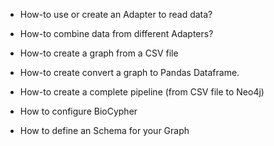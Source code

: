 - How-to use or create an Adapter to read data?
- How-to combine data from different Adapters? 

- How-to create a graph from a CSV file
- How-to create convert a graph to Pandas Dataframe.
- How-to create a complete pipeline (from CSV file to Neo4j)
- How to configure BioCypher
- How to define an Schema for your Graph